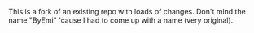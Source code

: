 This is a fork of an existing repo with loads of changes.
Don't mind the name "ByEmi" 'cause I had to come up with a name (very original)..
